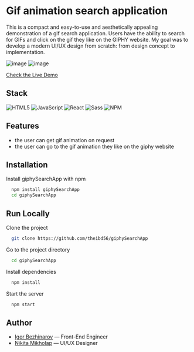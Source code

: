 # Gif animation search application
This is a compact and easy-to-use and aesthetically appealing demonstration of a gif search application. Users have the ability to search for GIFs and click on the gif they like on the GIPHY website.
My goal was to develop a modern UI/UX design from scratch: from design concept to implementation.

![image](https://github.com/user-attachments/assets/c43dcc05-af10-4c04-953c-852c27442218)
![image](https://github.com/user-attachments/assets/10766baa-faa1-478e-b127-4b22dcdfa532)

[Check the Live Demo](theibd56.github.io/giphySearchApp/)

## Stack
![HTML5](https://img.shields.io/badge/html5-%23E34F26.svg?style=for-the-badge&logo=html5&logoColor=white)
![JavaScript](https://img.shields.io/badge/JavaScript-323330?style=for-the-badge&logo=javascript&logoColor=F7DF1E)
![React](https://img.shields.io/badge/react-%2320232a.svg?style=for-the-badge&logo=react&logoColor=%2361DAFB)
![Sass](https://img.shields.io/badge/Sass-CC6699?style=for-the-badge&logo=sass&logoColor=white)
![NPM](https://img.shields.io/badge/npm-CB3837?style=for-the-badge&logo=npm&logoColor=white)

## Features

* the user can get gif animation on request
* the user can go to the gif animation they like on the giphy website

## Installation
Install giphySearchApp with npm
```bash
  npm install giphySearchApp
  cd giphySearchApp
```

## Run Locally
Clone the project
```bash
  git clone https://github.com/theibd56/giphySearchApp
```
Go to the project directory
```bash
  cd giphySearchApp
```
Install dependencies
```bash
  npm install
```
Start the server
```bash
  npm start
```

## Author
- [Igor Bezhinarov](https://github.com/theibd56) — Front-End Engineer
- [Nikita Mikholap](https://www.behance.net/nickmikholap) — UI/UX Designer
